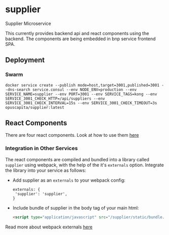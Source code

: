 # supplier
Supplier Microservice

This currently provides backend api and react components using the backend.
The components are being embedded in bnp service frontend SPA.

## Deployment
### Swarm
```
docker service create --publish mode=host,target=3001,published=3001 --dns-search service.consul --env NODE_ENV=production --env SERVICE_NAME=supplier --env PORT=3001 --env SERVICE_TAGS=kong --env SERVICE_3001_CHECK_HTTP=/api/suppliers --env SERVICE_3001_CHECK_INTERVAL=15s --env SERVICE_3001_CHECK_TIMEOUT=3s opuscapita/supplier:latest
```

## React Components
There are four react components. Look at how to use them [here](/wiki/rest-doc/Suppliers.react_components.md)

### Integration in Other Services

The react components are compiled and bundled into a library called `supplier` using webpack, with the help of the it's `externals` option. Integrate the library into your service as follows:

- Add supplier as an `externals` to your webpack config:

  ```
  externals: {
   'supplier': 'supplier',
  }
  ```
- Include bundle of supplier in the body tag of your main html:

  ```html
  <script type="application/javascript" src="/supplier/static/bundle.js"></script>
  ```

Read more about webpack externals [here](https://webpack.js.org/configuration/externals/)
